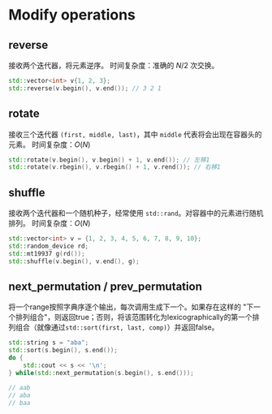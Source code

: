 # Modify operations

## reverse

接收两个迭代器，将元素逆序。
时间复杂度：准确的 $N/2$ 次交换。

```C++
std::vector<int> v{1, 2, 3};
std::reverse(v.begin(), v.end()); // 3 2 1
```

## rotate

接收三个迭代器 `(first, middle, last)`，其中 `middle` 代表将会出现在容器头的元素。
时间复杂度：$O(N)$

```C++
std::rotate(v.begin(), v.begin() + 1, v.end()); // 左移1
std::rotate(v.rbegin(), v.rbegin() + 1, v.rend()); // 右移1
```

## shuffle

接收两个迭代器和一个随机种子，经常使用 `std::rand`。对容器中的元素进行随机排列。
时间复杂度：$O(N)$

```C++
std::vector<int> v = {1, 2, 3, 4, 5, 6, 7, 8, 9, 10};
std::random_device rd;
std::mt19937 g(rd());
std::shuffle(v.begin(), v.end(), g);
```

## next_permutation / prev_permutation

将一个range按照字典序逐个输出，每次调用生成下一个。如果存在这样的 "下一个排列组合"，则返回true；否则，将该范围转化为lexicographically的第一个排列组合（就像通过`std::sort(first, last, comp)`）并返回false。

```C++
std::string s = "aba";
std::sort(s.begin(), s.end());
do {
    std::cout << s << '\n';
} while(std::next_permutation(s.begin(), s.end()));

// aab
// aba
// baa
```

